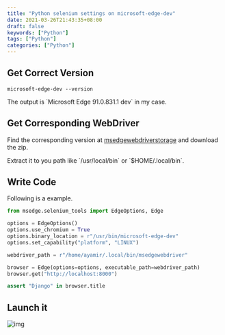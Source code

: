 ```yaml
---
title: "Python selenium settings on microsoft-edge-dev"
date: 2021-03-26T21:43:35+08:00
draft: false
keywords: ["Python"]
tags: ["Python"]
categories: ["Python"]
---
```



## Get Correct Version

```shell
microsoft-edge-dev --version
```

The output is \`Microsoft Edge 91.0.831.1 dev\` in my case.


## Get Corresponding WebDriver

Find the corresponding version at [msedgewebdriverstorage](https://msedgewebdriverstorage.z22.web.core.windows.net/) and download the zip.

Extract it to you path like \`/usr/local/bin\` or \`$HOME/.local/bin\`.


## Write Code

Following is a example.

```python
from msedge.selenium_tools import EdgeOptions, Edge

options = EdgeOptions()
options.use_chromium = True
options.binary_location = r"/usr/bin/microsoft-edge-dev"
options.set_capability("platform", "LINUX")

webdriver_path = r"/home/ayamir/.local/bin/msedgewebdriver"

browser = Edge(options=options, executable_path=webdriver_path)
browser.get("http://localhost:8000")

assert "Django" in browser.title
```


## Launch it

![img](https://i.loli.net/2021/10/09/xneYFgATV6P75Hm.png)

